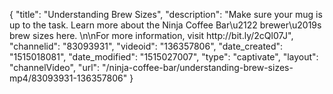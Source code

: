 {
    "title": "Understanding Brew Sizes",
    "description": "Make sure your mug is up to the task. Learn more about the Ninja Coffee Bar\u2122 brewer\u2019s brew sizes here. \n\nFor more information, visit http:\/\/bit.ly\/2cQl07J",
    "channelid": "83093931",
    "videoid": "136357806",
    "date_created": "1515018081",
    "date_modified": "1515027007",
    "type": "captivate",
    "layout": "channelVideo",
    "url": "\/ninja-coffee-bar\/understanding-brew-sizes-mp4\/83093931-136357806"
}
